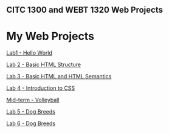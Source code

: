 ## CITC 1300 and WEBT 1320 Web Projects
 
<h1> My Web Projects</h1>

<a href="Hello_World/index.html" target="_blank">Lab1 - Hello World</a>

<a href="Lab 2/index.html" target="_blank">Lab 2 - Basic HTML Structure</a>

<a href="Lab 3/index.html" target="_blank">Lab 3 - Basic HTML and HTML Semantics</a>

<a href="Lab 4/index.html" target="_blank">Lab 4 - Introduction to CSS</a>

<a href="Mid-term/index.html" target="_blank">Mid-term - Volleyball</a>

<a href="Lab 5/index.html" target="_blank">Lab 5 - Dog Breeds</a>

<a href="Lab 6/index.html" target="_blank">Lab 6 - Dog Breeds</a>